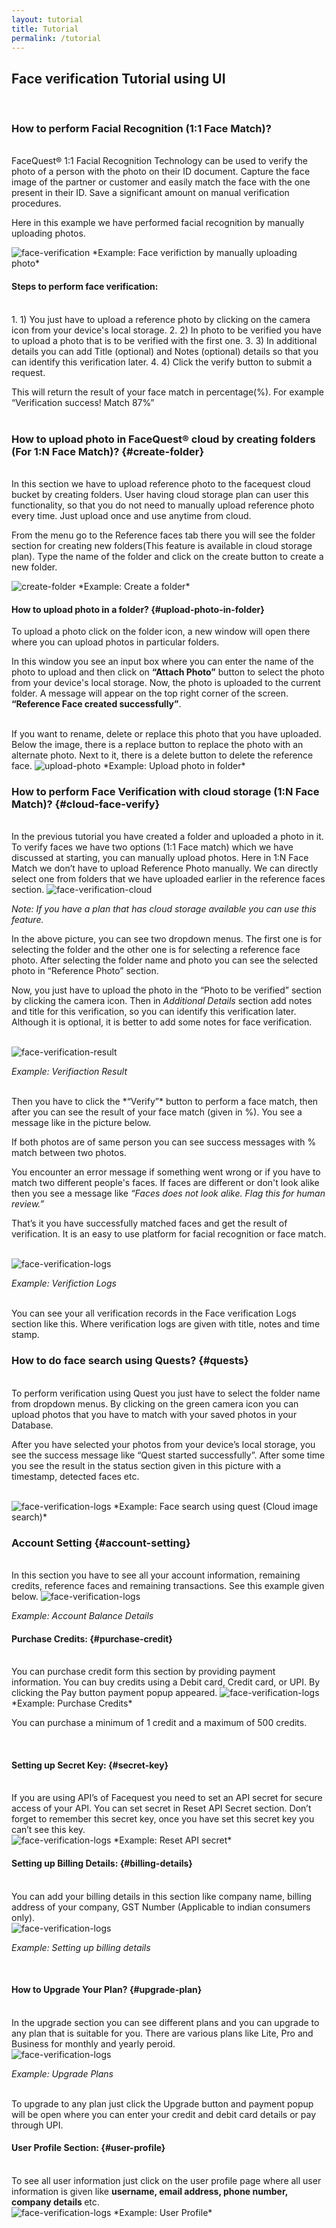 ```yaml
---
layout: tutorial
title: Tutorial
permalink: /tutorial
---
```


## Face verification Tutorial using UI


<br/>

### How to perform Facial Recognition (1:1 Face Match)?

<br/>
FaceQuest® 1:1 Facial Recognition Technology can be used to verify the photo of a person with the photo on their ID
document. Capture the face image of the partner or customer and easily match the face
with the one present in their ID. Save a significant amount on manual verification procedures.

Here in this example we have performed facial recognition by manually uploading photos.

<img class="img-fluid" src="./img/tutorial/face-verification-1-1.jpg" alt="face-verification">
*Example: Face verifiction by manually uploading photo*

<br/>

#### Steps to perform face verification:
<br/>
1. 1) You just have to upload a reference photo by clicking on the camera icon from your device's local storage.
2. 2) In photo to be verified you have to upload a photo that is to be verified with the first one.
3. 3) In additional details you can add Title (optional) and Notes (optional) details so that you can identify this verification later.
4. 4) Click the verify button to submit a request.

This will return the result of your face match in percentage(%). For example “Verification success! Match 87%”
<br/>
<br/>

### How to upload photo in FaceQuest® cloud by creating folders (For 1:N Face Match)? {#create-folder}
<br/>
In this section we have to upload reference photo to the facequest cloud bucket by creating folders. 
User having cloud storage plan can user this functionality, so that you do not need to manually upload 
reference photo every time. Just upload once and use anytime from cloud.

From the menu go to the Reference faces tab there you will see the folder section for creating new folders(This feature is available in cloud storage plan).
Type the name of the folder and click on the create button to create a new folder.

<img class="img-fluid" src="./img/tutorial/upload-folders.jpg" alt="create-folder">
*Example: Create a folder*

<br/>

#### How to upload photo in a folder? {#upload-photo-in-folder}

To upload a photo click on the folder icon, a new window will open there where you can upload photos in particular folders.

In this window you see an input box where you can enter the name of the photo to upload and then click on <b>“Attach
Photo”</b> button to select the photo from your device's local storage. Now, the photo is uploaded to the current folder. A message will appear on the top right corner of the screen. <b>“Reference Face created successfully”</b>.

<br>
If you want to rename, delete or replace this photo that you have uploaded. Below the image, there is a replace button to replace the photo with an alternate photo. Next to it, there is a delete button to delete the reference face.

<img class="img-fluid" src="./img/tutorial/upload-photo-to-folder.jpg" alt="upload-photo">
*Example: Upload photo in folder*

<br/>

### How to perform Face Verification with cloud storage (1:N Face Match)? {#cloud-face-verify}
<br/>
In the previous tutorial you have created a folder and uploaded a photo in it. To verify faces we have two options (1:1 Face match) which we have discussed at starting, you can manually upload photos. Here in 1:N Face Match we don’t have to upload Reference Photo manually. We can directly select one from folders that we have uploaded earlier in the reference faces section.

<img class="img-fluid" src="./img/tutorial/cloud-face-verify.jpg" alt="face-verification-cloud">

*Note: If you have a plan that has cloud storage available you can use this feature.*


In the above picture, you can see two dropdown menus. The first one is for selecting the folder and the other one is for selecting a reference face photo. After selecting the folder name and photo you can see the selected photo in “Reference Photo” section.

Now, you just have to upload the photo in the “Photo to be verified” section by clicking the camera icon. Then in *Additional Details* section add notes and title for this verification, so you can identify this verification later. Although it is optional, it is better to add some notes for face verification.

<br/>
<img class="img-fluid" src="./img/tutorial/face-verification-result.jpg" alt="face-verification-result">

*Example: Verifiaction Result*

<br/>
Then you have to click the *“Verify”* button to perform a face match, then after you can see the result of your face match (given in %). You see a message like in the picture below.

If both photos are of same person you can see success messages with % match between two photos.

You encounter an error message if something went wrong or if you have to match two different people's faces. If faces are different or don't look alike then you see a message like *“Faces does not look alike. Flag this for human review.”*

That’s it you have successfully matched faces and get the result of verification. It is an easy to use platform for facial recognition or face match.

<br/>
<img class="img-fluid" src="./img/tutorial/verification-logs.jpg" alt="face-verification-logs">

*Example: Verifiction Logs*

<br/>
You can see your all verification records in the Face verification Logs section like this. Where verification logs are given with title, notes and time stamp.

<br/>

### How to do face search using Quests? {#quests}

<br/>
To perform verification using Quest you just have to select the folder name from dropdown menus. By clicking on the green camera icon you can upload photos that you have to match with your saved photos in your Database.

After you have selected your photos from your device’s local storage, you see the success message like “Quest started successfully”. After some time you see the result in the status section given in this picture with a timestamp, detected faces etc.

<br/>
<img class="img-fluid" src="./img/tutorial/quest.jpg" alt="face-verification-logs">
*Example: Face search using quest (Cloud image search)*

<br/>

### Account Setting {#account-setting}

<br/>
In this section you have to see all your account information, remaining credits, reference faces and remaining transactions. See this example given below.

<img class="img-fluid" src="./img/tutorial/account-balance.jpg" alt="face-verification-logs">

*Example: Account Balance Details*


#### Purchase Credits: {#purchase-credit}

<br/>
You can purchase credit form this section by providing payment information. You can buy credits using a Debit card, Credit card, or UPI. By clicking the Pay button payment popup appeared.

<img class="img-fluid" src="./img/tutorial/purchase-credits.jpg" alt="face-verification-logs">
*Example: Purchase Credits*

You can purchase a minimum of 1 credit and a maximum of 500 credits.

<br/>

#### Setting up Secret Key: {#secret-key}

<br/>
If you are using API’s of Facequest you need to set an API secret for secure access of your API. You can set secret in Reset API Secret section. Don’t forget to remember this secret key, once you have set this secret key you can’t see this key.

<br/>
<img class="img-fluid" src="./img/tutorial/api-secret.jpg" alt="face-verification-logs">
*Example: Reset API secret*

<br/>

#### Setting up Billing Details: {#billing-details}

<br/>
You can add your billing details in this section like company name, billing address of your company, GST Number (Applicable to indian consumers only).


<br/>
<img class="img-fluid" src="./img/tutorial/company-details.jpg" alt="face-verification-logs">

*Example: Setting up billing details*

<br/>

#### How to Upgrade Your Plan? {#upgrade-plan}

<br/>
In the upgrade section you can see different plans and you can upgrade to any plan that is suitable for you. There are various plans like Lite, Pro and Business for monthly and yearly peroid.

<br/>
<img class="img-fluid" src="./img/tutorial/plans.jpg" alt="face-verification-logs">

*Example: Upgrade Plans*


<br/>
To upgrade to any plan just click the Upgrade button and payment popup will be open where you can enter your credit and debit card details or pay through UPI.


<br/>

#### User Profile Section: {#user-profile}

<br/>
To see all user information just click on the user profile page where all user information is given like <b>username, email address, phone number, company details </b> etc.


<br/>
<img class="img-fluid" src="./img/tutorial/user-profile.jpg" alt="face-verification-logs">
*Example: User Profile*
